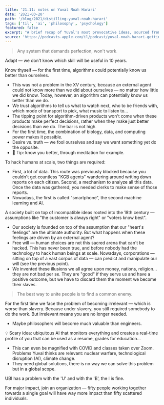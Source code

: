 ```yaml
---
title: '21.11: notes on Yuval Noah Harari'
date: '2021-03-20'
path: '/blog/2021/distilling-yuval-noah-harari'
tags: ['til', 'ai', 'philosophy', 'psychology']
featured: false
excerpt: "A brief recap of Yuval's most provocative ideas, sourced from his books, interviews, or other public appearances."
source: 'https://podcasts.apple.com/il/podcast/yuval-noah-harari-getting-interviewed/id1505257174'
---
```


> Any system that demands perfection, won't work.

Adapt — we don't know which skill will be useful in 10 years.

Know thyself — for the first time, algorithms could potentially know us better than ourselves.

- This was not a problem in the XV century, because an external agent could not know more than we did about ourselves — no matter how little we did know. Today, however, an algorithm can potentially know us better than we do.
- We trust algorithms to tell us what to watch next, who to be friends with, which mode of transport to pick, what music to listen to...
- The tipping point for algorithm-driven products won't come when these products make perfect decisions, rather when they make just better decisions than we do. The bar is not high.
- For the first time, the combination of biology, data, and computing power makes it possible.
- Desire vs. truth — we fool ourselves and say we want something yet do the opposite.
- 🤏 Tip: know you better, through meditation for example.

To hack humans at scale, two things are required:

- First, a lot of data. This route was previously blocked because you couldn't get countless "KGB agents" wandering around writing down reports on each citizen. Second, a mechanism to analyze all this data. Once the data was gathered, you needed clerks to make sense of those reports.
- Nowadays, the first is called "smartphone", the second machine learning and AI.

A society built on top of incompatible ideas rooted into the 18th century — assumptions like "the customer is always right" or "voters know best".

- Our society is founded on top of the assumption that our "heart's feelings" are the ultimate authority. But what happens when these feelings are driven by an external agent?
- Free will — human choices are not this sacred arena that can't be hacked. This has never been true, and before nobody had the technology to hack human beings at scale. Nowadays, corporations — sitting on top of a vast corpus of data — can predict and manipulate our will (see the previous point).
- We invented these illusions we all agree upon money, nations, religion... they are not bad per se. They are "good" if they serve us and have a positive outcome, but we have to discard them the moment we become their slaves.

> The best way to unite people is to find a common enemy.

For the first time we face the problem of becoming irrelevant — which is worse than slavery. Because under slavery, you still required somebody to do the work. But irrelevant means you are no longer needed.

- Maybe philosophers will become much valuable than engineers.

💡 Scary idea: ubiquitous AI that monitors everything and creates a real-time profile of you that can be used as a resume, grades for education...

- This can even be magnified with COVID and classes taken over Zoom.
  Problems Yuval thinks are relevant: nuclear warfare, technological disruption (AI), climate change.
- They need global solutions, there is no way we can solve this problem but in a global scope.

UBI has a problem with the 'U' and with the 'B', the I is fine.

For major impact, join an organization — fifty people working together towards a single goal will have way more impact than fifty scattered individuals.
